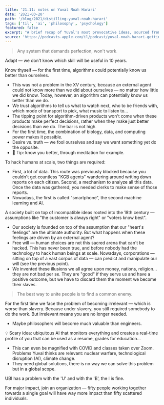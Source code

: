 ```yaml
---
title: '21.11: notes on Yuval Noah Harari'
date: '2021-03-20'
path: '/blog/2021/distilling-yuval-noah-harari'
tags: ['til', 'ai', 'philosophy', 'psychology']
featured: false
excerpt: "A brief recap of Yuval's most provocative ideas, sourced from his books, interviews, or other public appearances."
source: 'https://podcasts.apple.com/il/podcast/yuval-noah-harari-getting-interviewed/id1505257174'
---
```


> Any system that demands perfection, won't work.

Adapt — we don't know which skill will be useful in 10 years.

Know thyself — for the first time, algorithms could potentially know us better than ourselves.

- This was not a problem in the XV century, because an external agent could not know more than we did about ourselves — no matter how little we did know. Today, however, an algorithm can potentially know us better than we do.
- We trust algorithms to tell us what to watch next, who to be friends with, which mode of transport to pick, what music to listen to...
- The tipping point for algorithm-driven products won't come when these products make perfect decisions, rather when they make just better decisions than we do. The bar is not high.
- For the first time, the combination of biology, data, and computing power makes it possible.
- Desire vs. truth — we fool ourselves and say we want something yet do the opposite.
- 🤏 Tip: know you better, through meditation for example.

To hack humans at scale, two things are required:

- First, a lot of data. This route was previously blocked because you couldn't get countless "KGB agents" wandering around writing down reports on each citizen. Second, a mechanism to analyze all this data. Once the data was gathered, you needed clerks to make sense of those reports.
- Nowadays, the first is called "smartphone", the second machine learning and AI.

A society built on top of incompatible ideas rooted into the 18th century — assumptions like "the customer is always right" or "voters know best".

- Our society is founded on top of the assumption that our "heart's feelings" are the ultimate authority. But what happens when these feelings are driven by an external agent?
- Free will — human choices are not this sacred arena that can't be hacked. This has never been true, and before nobody had the technology to hack human beings at scale. Nowadays, corporations — sitting on top of a vast corpus of data — can predict and manipulate our will (see the previous point).
- We invented these illusions we all agree upon money, nations, religion... they are not bad per se. They are "good" if they serve us and have a positive outcome, but we have to discard them the moment we become their slaves.

> The best way to unite people is to find a common enemy.

For the first time we face the problem of becoming irrelevant — which is worse than slavery. Because under slavery, you still required somebody to do the work. But irrelevant means you are no longer needed.

- Maybe philosophers will become much valuable than engineers.

💡 Scary idea: ubiquitous AI that monitors everything and creates a real-time profile of you that can be used as a resume, grades for education...

- This can even be magnified with COVID and classes taken over Zoom.
  Problems Yuval thinks are relevant: nuclear warfare, technological disruption (AI), climate change.
- They need global solutions, there is no way we can solve this problem but in a global scope.

UBI has a problem with the 'U' and with the 'B', the I is fine.

For major impact, join an organization — fifty people working together towards a single goal will have way more impact than fifty scattered individuals.
